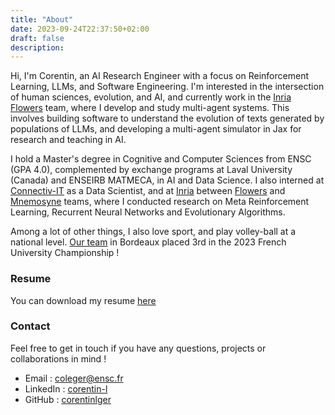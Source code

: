 ```yaml
---
title: "About"
date: 2023-09-24T22:37:50+02:00
draft: false
description: 
---
```


Hi, I'm Corentin, an AI Research Engineer with a focus on Reinforcement Learning, LLMs, and Software Engineering. I'm interested in the intersection of human sciences, evolution, and AI, and currently work in the [Inria Flowers](https://flowers.inria.fr/) team, where I develop and study multi-agent systems. This involves building software to understand the evolution of texts generated by populations of LLMs, and developing a multi-agent simulator in Jax for research and teaching in AI.

I hold a Master's degree in Cognitive and Computer Sciences from ENSC (GPA 4.0), complemented by exchange programs at Laval University (Canada) and ENSEIRB MATMECA, in AI and Data Science. I also interned at [Connectiv-IT](http://www.connectiv-it.com/) as a Data Scientist, and at [Inria](https://inria.fr/fr) between [Flowers](https://flowers.inria.fr/) and [Mnemosyne](https://team.inria.fr/mnemosyne/) teams, where I conducted research on Meta Reinforcement Learning, Recurrent Neural Networks and Evolutionary Algorithms.

Among a lot of other things, I also love sport, and play volley-ball at a national level. [Our team](https://drive.google.com/file/d/1FhwyMhKOxN7QKWM3JcCXx-rfS5ZLsxHw/view?usp=sharing) in Bordeaux placed 3rd in the 2023 French University Championship ! 

### Resume 

You can download my resume [here](/resume.pdf) <br />

### Contact 

Feel free to get in touch if you have any questions, projects or collaborations in mind !

- Email : coleger@ensc.fr
- LinkedIn : [corentin-l](https://www.linkedin.com/in/corentin-l/)
- GitHub : [corentinlger](https://github.com/corentinlger)

